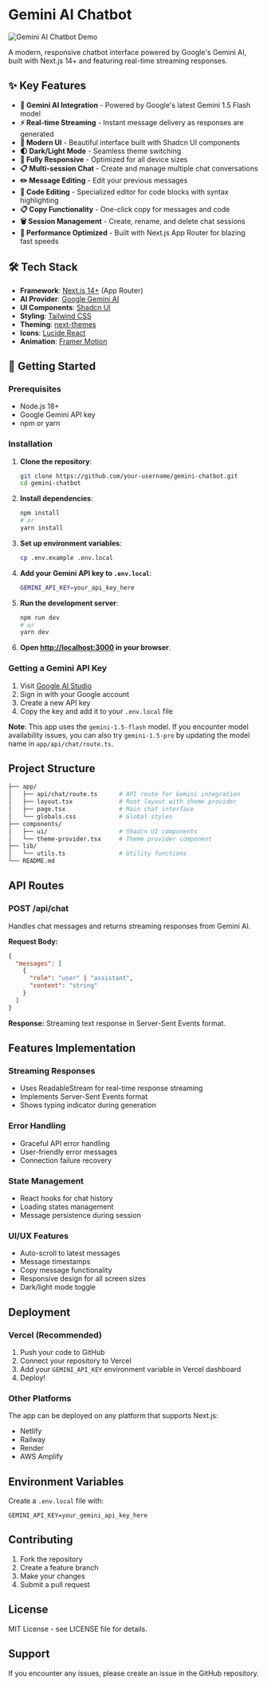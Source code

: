 # Gemini AI Chatbot

![Gemini AI Chatbot Demo](https://i.imgur.com/JQhX3lS.png) <!-- Add a demo screenshot here -->

A modern, responsive chatbot interface powered by Google's Gemini AI, built with Next.js 14+ and featuring real-time streaming responses.

## ✨ Key Features

- **🤖 Gemini AI Integration** - Powered by Google's latest Gemini 1.5 Flash model
- **⚡ Real-time Streaming** - Instant message delivery as responses are generated
- **🎨 Modern UI** - Beautiful interface built with Shadcn UI components
- **🌓 Dark/Light Mode** - Seamless theme switching
- **📱 Fully Responsive** - Optimized for all device sizes
- **📋 Multi-session Chat** - Create and manage multiple chat conversations
- **✏️ Message Editing** - Edit your previous messages
- **📝 Code Editing** - Specialized editor for code blocks with syntax highlighting
- **📋 Copy Functionality** - One-click copy for messages and code
- **🗑️ Session Management** - Create, rename, and delete chat sessions
- **🚀 Performance Optimized** - Built with Next.js App Router for blazing fast speeds

## 🛠 Tech Stack

- **Framework**: [Next.js 14+](https://nextjs.org/) (App Router)
- **AI Provider**: [Google Gemini AI](https://ai.google.dev/)
- **UI Components**: [Shadcn UI](https://ui.shadcn.com/)
- **Styling**: [Tailwind CSS](https://tailwindcss.com/)
- **Theming**: [next-themes](https://github.com/pacocoursey/next-themes)
- **Icons**: [Lucide React](https://lucide.dev/)
- **Animation**: [Framer Motion](https://www.framer.com/motion/)

## 🚀 Getting Started

### Prerequisites

- Node.js 18+
- Google Gemini API key
- npm or yarn

### Installation

1. **Clone the repository**:
   ```bash
   git clone https://github.com/your-username/gemini-chatbot.git
   cd gemini-chatbot
   ```

2. **Install dependencies**:
   ```bash
   npm install
   # or
   yarn install
   ```

3. **Set up environment variables**:
   ```bash
   cp .env.example .env.local
   ```

4. **Add your Gemini API key to `.env.local`**:
   ```bash
   GEMINI_API_KEY=your_api_key_here
   ```

5. **Run the development server**:
   ```bash
   npm run dev
   # or
   yarn dev
   ```

6. **Open [http://localhost:3000](http://localhost:3000) in your browser**.

### Getting a Gemini API Key

1. Visit [Google AI Studio](https://makersuite.google.com/app/apikey)
2. Sign in with your Google account
3. Create a new API key
4. Copy the key and add it to your `.env.local` file

**Note**: This app uses the `gemini-1.5-flash` model. If you encounter model availability issues, you can also try `gemini-1.5-pro` by updating the model name in `app/api/chat/route.ts`.

## Project Structure

```bash
├── app/
│   ├── api/chat/route.ts      # API route for Gemini integration
│   ├── layout.tsx             # Root layout with theme provider
│   ├── page.tsx               # Main chat interface
│   └── globals.css            # Global styles
├── components/
│   ├── ui/                    # Shadcn UI components
│   └── theme-provider.tsx     # Theme provider component
├── lib/
│   └── utils.ts               # Utility functions
└── README.md
```

## API Routes

### POST /api/chat

Handles chat messages and returns streaming responses from Gemini AI.

**Request Body:**
```json
{
  "messages": [
    {
      "role": "user" | "assistant",
      "content": "string"
    }
  ]
}
```

**Response:**
Streaming text response in Server-Sent Events format.

## Features Implementation

### Streaming Responses
- Uses ReadableStream for real-time response streaming
- Implements Server-Sent Events format
- Shows typing indicator during generation

### Error Handling
- Graceful API error handling
- User-friendly error messages
- Connection failure recovery

### State Management
- React hooks for chat history
- Loading states management
- Message persistence during session

### UI/UX Features
- Auto-scroll to latest messages
- Message timestamps
- Copy message functionality
- Responsive design for all screen sizes
- Dark/light mode toggle

## Deployment

### Vercel (Recommended)

1. Push your code to GitHub
2. Connect your repository to Vercel
3. Add your `GEMINI_API_KEY` environment variable in Vercel dashboard
4. Deploy!

### Other Platforms

The app can be deployed on any platform that supports Next.js:
- Netlify
- Railway
- Render
- AWS Amplify

## Environment Variables

Create a `.env.local` file with:

```
GEMINI_API_KEY=your_gemini_api_key_here
```

## Contributing

1. Fork the repository
2. Create a feature branch
3. Make your changes
4. Submit a pull request

## License

MIT License - see LICENSE file for details.

## Support

If you encounter any issues, please create an issue in the GitHub repository.
